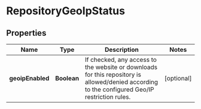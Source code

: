 
# RepositoryGeoIpStatus

## Properties
Name | Type | Description | Notes
------------ | ------------- | ------------- | -------------
**geoipEnabled** | **Boolean** | If checked, any access to the website or downloads for this repository is allowed/denied according to the configured Geo/IP restriction rules. |  [optional]



